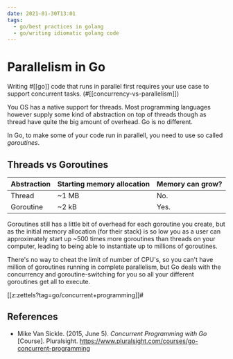 ```yaml
---
date: 2021-01-30T13:01
tags: 
  - go/best practices in golang
  - go/writing idiomatic golang code
---
```


# Parallelism in Go

Writing #[[go]] code that runs in parallel first requires your use case to support
concurrent tasks. (#[[concurrency-vs-parallelism]])

You OS has a native support for threads. Most programming languages however
supply some kind of abstraction on top of threads though as thread have quite the
big amount of overhead. Go is no different.

In Go, to make some of your code run in parallell, you need to use so called
*goroutines*.

## Threads vs Goroutines

| Abstraction | Starting memory allocation | Memory can grow? |
| ----------- | -------------------------- | ---------------- |
| Thread      | ~1 MB                      | No.              |
| Goroutine   | ~2 kB                      | Yes.             |

Goroutines still has a little bit of overhead for each goroutine you create, but
as the initial memory allocation (for their stack) is so low you as a user can
approximately start up ~500 times more goroutines than threads on your computer,
leading to being able to instantiate up to millions of goroutines.

There's no way to cheat the limit of number of CPU's, so you can't have
million of goroutines running in complete parallelism, but Go deals with the
concurrency and goroutine-switching for you so all your different goroutines get
all to execute.

[[z:zettels?tag=go/concurrent+programming]]#

## References

- Mike Van Sickle. (2015, June 5). *Concurrent Programming with Go* [Course].
  Pluralsight. <https://www.pluralsight.com/courses/go-concurrent-programming>
